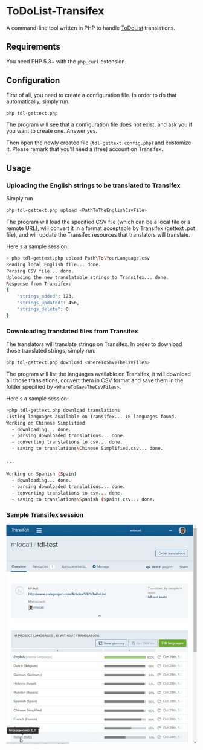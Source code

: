 # ToDoList-Transifex

A command-line tool written in PHP to handle [ToDoList](http://www.codeproject.com/Articles/5371/ToDoList) translations.

## Requirements

You need PHP 5.3+ with the `php_curl` extension.

## Configuration

First of all, you need to create a configuration file.
In order to do that automatically, simply run:

```sh
php tdl-gettext.php
```

The program will see that a configuration file does not exist, and ask you if you want to create one.
Answer yes.

Then open the newly created file (`tdl-gettext.config.php`) and customize it.
Please remark that you'll need a (free) account on Transifex.

## Usage

### Uploading the English strings to be translated to Transifex

Simply run
```sh
php tdl-gettext.php upload <PathToTheEnglishCsvFile>
```
The program will load the specified CSV file (which can be a local file or a remote URL), will convert it in a format acceptable by Transifex (gettext .pot file), and will update the Transifex resources that translators will translate.

Here's a sample session:

```sh
> php tdl-gettext.php upload Path\To\YourLanguage.csv
Reading local English file... done.
Parsing CSV file... done.
Uploading the new translatable strings to Transifex... done.
Response from Transifex:
{
    "strings_added": 123,
    "strings_updated": 456,
    "strings_delete": 0
}
```

### Downloading translated files from Transifex

The translators will translate strings on Transifex.
In order to download those translated strings, simply run:
```sh
php tdl-gettext.php download <WhereToSaveTheCsvFiles>
```
The program will list the languages available on Transifex, it will download all those translations, convert them in CSV format and save them in the folder specified by `<WhereToSaveTheCsvFiles>`.

Here's a sample session:

```sh
>php tdl-gettext.php download translations
Listing languages available on Transifex... 10 languages found.
Working on Chinese Simplified
  - downloading... done.
  - parsing downloaded translations... done.
  - converting translations to csv... done.
  - saving to translations\Chinese Simplified.csv... done.

...

Working on Spanish (Spain)
  - downloading... done.
  - parsing downloaded translations... done.
  - converting translations to csv... done.
  - saving to translations\Spanish (Spain).csv... done.

```

### Sample Transifex session

![Transifex sample session](https://raw.githubusercontent.com/mlocati/ToDoList-Transifex/master/images/transifex-example.gif)